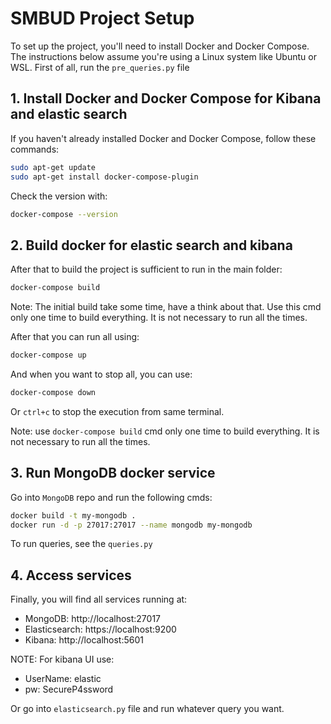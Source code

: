 # SMBUD Project Setup

To set up the project, you'll need to install Docker and Docker Compose. The instructions below assume you're using a Linux system like Ubuntu or WSL.
First of all, run the ```pre_queries.py``` file

## 1. Install Docker and Docker Compose for Kibana and elastic search

If you haven't already installed Docker and Docker Compose, follow these commands:

```bash
sudo apt-get update
sudo apt-get install docker-compose-plugin
```

Check the version with: 

```bash
docker-compose --version
```

## 2. Build docker for elastic search and kibana
After that to build the project is sufficient to run in the main folder:

```bash
docker-compose build
```

Note: The initial build take some time, have a think about that. Use this cmd only one time to build everything. It is not necessary to run all the times.

After that you can run all using: 

```bash
docker-compose up
```

And when you want to stop all, you can use: 

```bash
docker-compose down
```
Or ```ctrl+c``` to stop the execution from same terminal. 

Note: use ```docker-compose build``` cmd only one time to build everything. It is not necessary to run all the times.

## 3. Run MongoDB docker service

Go into ```MongoDB``` repo and run the following cmds:

```bash
docker build -t my-mongodb .
docker run -d -p 27017:27017 --name mongodb my-mongodb
```
To run queries, see the ```queries.py```

## 4. Access services

Finally, you will find all services running at:

- MongoDB: http://localhost:27017
- Elasticsearch: https://localhost:9200 
- Kibana: http://localhost:5601

NOTE: For kibana UI use:
- UserName: elastic
- pw: SecureP4ssword

Or go into ```elasticsearch.py``` file and run whatever query you want.